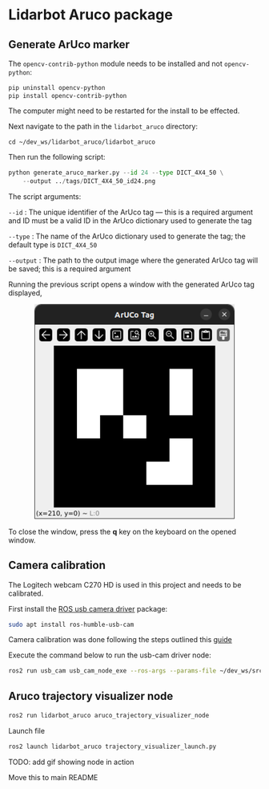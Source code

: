 # Lidarbot Aruco package

## Generate ArUco marker

The `opencv-contrib-python` module needs to be installed and not `opencv-python`: 

```
pip uninstall opencv-python
pip install opencv-contrib-python
```
The computer might need to be restarted for the install to be effected.

Next navigate to the path in the `lidarbot_aruco` directory:

```
cd ~/dev_ws/lidarbot_aruco/lidarbot_aruco
```

Then run the following script:

```python
python generate_aruco_marker.py --id 24 --type DICT_4X4_50 \
	--output ../tags/DICT_4X4_50_id24.png
```

The script arguments:

`--id` : The unique identifier of the ArUco tag — this is a required argument and ID must be a valid ID in the ArUco dictionary used to generate the tag
    
`--type` : The name of the ArUco dictionary used to generate the tag; the default type is `DICT_4X4_50`

`--output` : The path to the output image where the generated ArUco tag will be saved; this is a required argument

Running the previous script opens a window with the generated ArUco tag displayed,

<p align='center'>
    <img src=../docs/images/generated_aruco_marker.png width="400">
</p>

To close the window, press the **q** key on the keyboard on the opened window.

## Camera calibration

The Logitech webcam C270 HD is used in this project and needs to be calibrated.

First install the [ROS usb camera driver](https://index.ros.org/r/usb_cam/#humble) package:

```bash
sudo apt install ros-humble-usb-cam
```

Camera calibration was done following the steps outlined this [guide](https://automaticaddison.com/how-to-perform-pose-estimation-using-an-aruco-marker/)

Execute the command below to run the usb-cam driver node:

```bash
ros2 run usb_cam usb_cam_node_exe --ros-args --params-file ~/dev_ws/src/lidarbot_aruco/config/params_1.yaml
```

## Aruco trajectory visualizer node

```bash
ros2 run lidarbot_aruco aruco_trajectory_visualizer_node
```

Launch file
```bash
ros2 launch lidarbot_aruco trajectory_visualizer_launch.py
```

TODO: add gif showing node in action

Move this to main README

